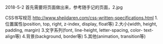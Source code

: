 2018-5-2
首先需要将页面做出来，参考随手记的页面，2.jpg


CSS书写规范
http://www.shejidaren.com/css-written-specifications.html
1.位置属性(position, top, right, z-index, display, float等)
2.大小(width, height, padding, margin)
3.文字系列(font, line-height, letter-spacing, color- text-align等)
4.背景(background, border等)
5.其他(animation, transition等)
